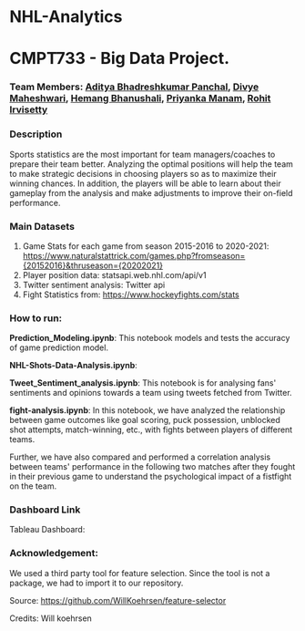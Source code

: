 # NHL-Analytics

# CMPT733 - Big Data Project.

### Team Members: [Aditya Bhadreshkumar Panchal](https://github.com/aadityapanchal), [Divye Maheshwari](https://www.github.com/divyemaheshwari), [Hemang Bhanushali](https://www.github.com/ihemangb07), [Priyanka Manam](https://www.github.com/priman15), [Rohit Irvisetty](https://www.github.com/rohitirvisetty)

### Description
Sports statistics are the most important for team managers/coaches to prepare their team better.
Analyzing the optimal positions will help the team to make strategic decisions in choosing
players so as to maximize their winning chances. In addition, the players will be able to learn
about their gameplay from the analysis and make adjustments to improve their on-field
performance.

### Main Datasets
1) Game Stats for each game from season 2015-2016 to 2020-2021:
   https://www.naturalstattrick.com/games.php?fromseason={20152016}&thruseason={20202021}
2) Player position data:
   statsapi.web.nhl.com/api/v1
3) Twitter sentiment analysis:
   Twitter api
4) Fight Statistics from:
   https://www.hockeyfights.com/stats


### How to run:

**Prediction_Modeling.ipynb**: This notebook models and tests the accuracy of game prediction model.

**NHL-Shots-Data-Analysis.ipynb**: 

**Tweet_Sentiment_analysis.ipynb**: This notebook is for analysing fans' sentiments and opinions towards a team using tweets fetched from Twitter.

**fight-analysis.ipynb**: In this notebook, we have analyzed the relationship between game outcomes like goal scoring, puck possession, unblocked shot attempts, match-winning, etc., with fights between players of different teams. 

Further, we have also compared and performed a correlation analysis between teams' performance in the following two matches after they fought in their previous game to understand the psychological impact of a fistfight on the team.

### Dashboard Link
Tableau Dashboard:


### Acknowledgement:
We used a third party tool for feature selection. Since the tool is not a package, we had to import it to our repository.

Source: https://github.com/WillKoehrsen/feature-selector

Credits: Will koehrsen
